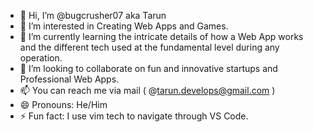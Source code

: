 - 👋 Hi, I’m @bugcrusher07 aka Tarun
- 👀 I’m interested in Creating Web Apps and Games.
- 🌱 I’m currently learning the intricate details of how a Web App works and the different tech used at the fundamental level during any operation.
- 💞️ I’m looking to collaborate on fun and innovative startups and Professional Web Apps.
- 📫 You can reach me via mail ( @tarun.develops@gmail.com )
- 😄 Pronouns: He/Him
- ⚡ Fun fact: I use vim tech to navigate through VS Code.

<!---
bugcrusher07/bugcrusher07 is a ✨ special ✨ repository because its `README.md` (this file) appears on your GitHub profile.
You can click the Preview link to take a look at your changes.
--->
